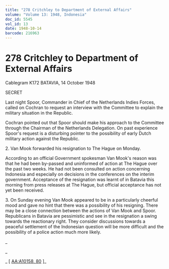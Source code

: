 ```yaml
---
title: "278 Critchley to Department of External Affairs"
volume: "Volume 13: 1948, Indonesia"
doc_id: 5545
vol_id: 13
date: 1948-10-14
barcode: 216963
---
```


# 278 Critchley to Department of External Affairs

Cablegram K172 BATAVIA, 14 October 1948

SECRET

Last night Spoor, Commander in Chief of the Netherlands Indies Forces, called on Cochran to request an interview with the Committee to explain the military situation in the Republic.

Cochran pointed out that Spoor should make his approach to the Committee through the Chairman of the Netherlands Delegation. On past experience Spoor's request is a disturbing pointer to the possibility of early Dutch military action against the Republic.

2\. Van Mook forwarded his resignation to The Hague on Monday.

According to an official Government spokesman Van Mook's reason was that he had been by-passed and uninformed of action at The Hague over the past two weeks. He had not been consulted on action concerning Indonesia and especially on decisions in the conferences on the interim government. Acceptance of the resignation was learnt of in Batavia this morning from press releases at The Hague, but official acceptance has not yet been received.

3\. On Sunday evening Van Mook appeared to be in a particularly cheerful mood and gave no hint that there was a possibility of his resigning. There may be a close connection between the actions of Van Mook and Spoor. Republicans in Batavia are pessimistic and see in the resignation a swing towards the reactionary right. They consider discussions towards a peaceful settlement of the Indonesian question will be more difficult and the possibility of a police action much more likely.

_

_

_ [ [AA:A10158, 80](http://www.naa.gov.au/cgi-bin/Search?O=I&Number=216963) ]_
